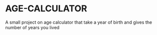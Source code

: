 # AGE-CALCULATOR
A small project on age calculator that take a year of birth and gives the number of years you lived
